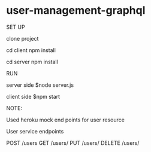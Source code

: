 # user-management-graphql

SET UP

clone project 

cd client 
npm install

cd server
npm install 

RUN

server side
$node server.js

client side
$npm start



NOTE:

Used heroku mock end points for user resource


User service endpoints

POST /users
GET /users/<userId>
PUT /users/<userId>
DELETE /users/<userId>
